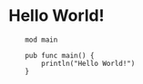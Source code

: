 # Hello World!

```loom
    mod main
    
    pub func main() {
        println("Hello World!")
    }
```